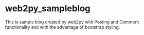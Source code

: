# web2py_sampleblog
This is sample blog created by web2py with Posting and Comment functionality and with the advantage of bootstrap styling.
